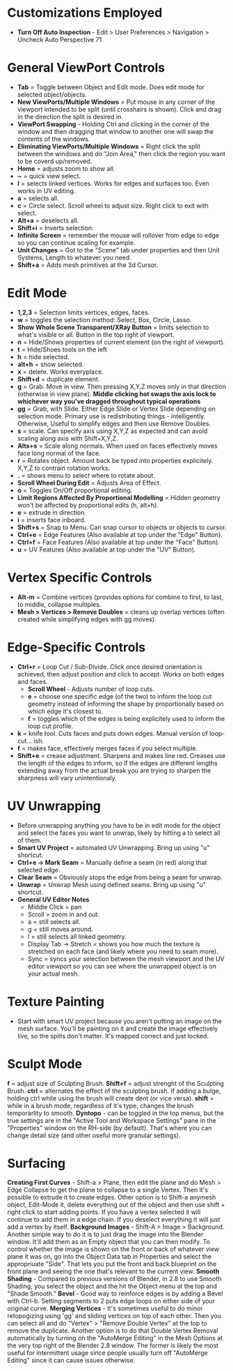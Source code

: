 # Customizations Employed #
- **Turn Off Auto Inspection** - Edit > User Preferences > Navigation > Uncheck Auto Perspective
71
# General ViewPort Controls #
- **Tab** = Toggle between Object and Edit mode. Does edit mode for selected object/objects.
- **New ViewPorts/Multiple Windows** = Put mouse in any corner of the viewport intended to be split (until crosshairs is shown). Click and drag in the direction the split is desired in.
- **ViewPort Swapping** - Holding Ctrl and clicking in the corner of the window and then dragging that window to another one will swap the contents of the windows.
- **Eliminating ViewPorts/Multiple Windows** = Right click the split between the windows and do "Join Area," then click the region you want to be coverd up/removed.
- **Home** = adjusts zoom to show all.
- **~** = quick view select.
- **l** = selects linked vertices. Works for edges and surfaces too. Even works in UV editing.
- **a** = selects all.
- **c** = Circle select. Scroll wheel to adjust size. Right click to exit with select.
- **Alt+a** = deselects all.
- **Shift+i** = Inverts selection.
- **Infinite Screen** = remember the mouse will rollover from edge to edge so you can continue scaling for example.
- **Unit Changes** = Got to the "Scene" tab under properties and then Unit Systems, Length to whatever you need.
- **Shift+a** = Adds mesh primitives at the 3d Cursor.

# Edit Mode #
- **1,2,3** = Selection limits vertices, edges, faces.
- **w** = toggles the selection method: Select, Box, Circle, Lasso.
- **Show Whole Scene Transparent/XRay Button** = limits selection to what's visible or all. Button in the top right of viewport.
- **n** = Hide/Shows properties of current element (on the right of viewport).
- **t** = Hide/Shoes tools on the left
- **h** = hide selected.
- **alt+h** = show selected.
- **x** = delete. Works everyplace.
- **Shift+d** = duplicate element.
- **g** = Grab. Move in view. Then pressing X,Y,Z moves only in that direction (otherwise in view plane). **Middle clicking hot swaps the axis lock to whichever way you've dragged throughout typical operations**
- **gg** = Grab, with Slide. Either Edge Slide or Vertex Slide depending on selection mode. Primary use is redistributing things - intelligently. Otherwise, Useful to simplify edges and then use Remove Doubles.
- **s** = scale. Can specify axis using X,Y,Z as expected and can avoid scaling along axis with Shift+X,Y,Z.
- **Alts+s** = Scale along normals. When used on faces effectively moves face long normal of the face.
- **r** = Rotates object. Amount back be typed into properties explicitely. X,Y,Z to contrain rotation works.
- **.** = shows menu to select where to rotate about.
- **Scroll Wheel During Edit** = Adjusts Area of Effect.
- **o** = Toggles On/Off proportional editing.
- **Limit Regions Affected By Proportional Modelling** = Hidden geometry won't be affected by proportional edits (h, alt+h).
- **e** = extrude in direction.
- **i** = inserts face inboard.
- **Shift+s** = Snap to Menu. Can snap cursor to objects or objects to cursor.
- **Ctrl+e** = Edge Features (Also available at top under the "Edge" Button).
- **Ctrl+f** = Face Features (Also available at top under the "Face" Button).
- **u** = UV Features (Also available at top under the "UV" Button).

# Vertex Specific Controls #
- **Alt-m** = Combine vertices (provides options for combine to first, to last, to middle, collapse multiples.
- **Mesh > Vertices > Remove Doubles** = cleans up overlap vertices (often created while simplifying edges with gg moves).

# Edge-Specific Controls #
- **Ctrl+r** = Loop Cut / Sub-Divide. Click once desired orientation is achieved, then adjust position and click to accept. Works on both edges and faces.
  - **Scroll Wheel** - Adjusts number of loop cuts.
  - **e** = choose one specific edge (of the two) to inform the loop cut geometry instead of informing the shape by proportionally based on which edge it's closest to.
  - **f** = toggles which of the edges is being explicitely used to inform the loop cut profile.
- **k** = knife tool. Cuts faces and puts down edges. Manual version of loop-cut... ish.
- **f** = makes face, effectively merges faces if you select multiple.
- **Shift+e** = crease adjustment. Sharpens and makes line red. Creases use the length of the edges to inform, so if the edges are different lengths extending away from the actual break you are trying to sharpen the sharpness will vary unintentionaly.

# UV Unwrapping #
- Before unwrapping anything you have to be in edit mode for the object and select the faces you want to unwrap, likely by hitting a to select all of them.
- **Smart UV Project** = automated UV Unwrapping. Bring up using "u" shortcut.
- **Ctrl+e -> Mark Seam** = Manually define a seam (in red) along that selected edge.
- **Clear Seam** = Obviously stops the edge from being a seam for unwrap.
- **Unwrap** = Unwrap Mesh using defined seams. Bring up using "u" shortcut.
- **General UV Editor Notes**
  - Middle Click = pan
  - Scroll = zoom in and out.
  - a = still selects all.
  - g = still moves around.
  - l = still selects all linked geometry.
  - Display Tab -> Stretch = shows you how much the texture is stretched on each face (and likely where you need to seam more).
  - Sync = syncs your selection between the mesh viewport and the UV editor viewport so you can see where the unwrapped object is on your actual mesh.
  
# Texture Painting #
  - Start with smart UV project because you aren't putting an image on the mesh surface. You'll be painting on it and create the image effectively live, so the splits don't matter. It's mapped correct and just locked.

# Sculpt Mode #
**f** = adjust size of Sculpting Brush.
**Shift+f** = adjust strenght of the Sculpting Brush. 
**ctrl** = alternates the effect of the sculpting brush. If adding a bulge, holding ctrl while using the brush will create dent (or vice versa).
**shift** = while in a brush mode, regardless of it's type, changes the brush temporarlity to smooth.
**Dyntopo** - can be toggled in the top menus, but the true settings are in the "Active Tool and Workspace Settings" pane in the "Properties" window on the RH-side (by default). That's where you can change detail size (and other useful more granular settings).

# Surfacing #
**Creating First Curves** - Shift-a > Plane, then edit the plane and do Mesh > Edge Collapse to get the plane to collapse to a single Vertex. Then it's possible to extrude it to create edges. Other option is to Shift-a anymesh object, Edit-Mode it, delete everything out of the object and then use shift + right click to start adding points. If you have a vertex selected it will continue to add them in a edge chain. If you deselect everything it will just add a vertex by itself.
**Background Images** - Shift-A > Image > Background. Another simple way to do it is to just drag the image into the Blender window. It'll add them as an Empty object that you can then modify. To control whether the image is shown on the front or back of whatever view plane it was on, go into the Object Data tab in Properties and select the appropriuate "Side". That lets you put the front and back blueprint on the front plane and seeing the one that's relevant to the current view.
**Smooth Shading** - Compared to previous versions of Blender, in 2.8 to use Smooth Shading, you select the object and the hit the Object menu at the top and "Shade Smooth."
**Bevel** - Good way to reinforce edges is by adding a Bevel with Ctrl-b. Setting segments to 2 puts edge loops on either side of your original curve.
**Merging Vertices** - It's sometimes useful to do minor retopogizing using 'gg' and sliding vertices on top of each other. Then you can select all and do "Vertex" > "Remove Double Vertex" at the top to remove the duplicate. Another option is to do that Double Vertex Removal automatically by turning on the "AutoMerge Editing" in the Mesh Options at the very top right of the Blender 2.8 window. The former is likely the most useful for intermittent usage since people usually turn off "AutoMerge Editing" since it can cause issues otherwise.
